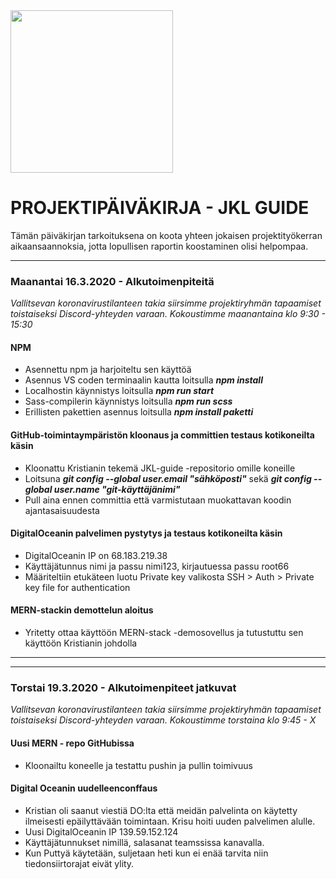 <img src="https://student.labranet.jamk.fi/~M1921/webohjelm/kartta/kompassi_web.png"  width="260">

# PROJEKTIPÄIVÄKIRJA - JKL GUIDE

Tämän päiväkirjan tarkoituksena on koota yhteen jokaisen projektityökerran aikaansaannoksia, jotta lopullisen raportin koostaminen olisi helpompaa.

-------------------------
### Maanantai 16.3.2020 - Alkutoimenpiteitä

*Vallitsevan koronavirustilanteen takia siirsimme projektiryhmän tapaamiset toistaiseksi Discord-yhteyden varaan. 
Kokoustimme maanantaina klo 9:30 - 15:30*

#### NPM
* Asennettu npm ja harjoiteltu sen käyttöä
* Asennus VS coden terminaalin kautta loitsulla ***npm install***
* Localhostin käynnistys loitsulla ***npm run start***
* Sass-compilerin käynnistys loitsulla ***npm run scss***
* Erillisten pakettien asennus loitsulla ***npm install paketti***

#### GitHub-toimintaympäristön kloonaus ja committien testaus kotikoneilta käsin
* Kloonattu Kristianin tekemä JKL-guide -repositorio omille koneille 
* Loitsuna ***git config --global user.email "sähköposti"*** sekä ***git config --global user.name "git-käyttäjänimi"***
* Pull aina ennen committia että varmistutaan muokattavan koodin ajantasaisuudesta

#### DigitalOceanin palvelimen pystytys ja testaus kotikoneilta käsin
* DigitalOceanin IP on 68.183.219.38
* Käyttäjätunnus nimi ja passu nimi123, kirjautuessa passu root66
* Määriteltiin etukäteen luotu Private key valikosta SSH > Auth > Private key file for authentication 

#### MERN-stackin demottelun aloitus
* Yritetty ottaa käyttöön MERN-stack -demosovellus ja tutustuttu sen käyttöön Kristianin johdolla

-------------------------
-------------------------
### Torstai 19.3.2020 - Alkutoimenpiteet jatkuvat

*Vallitsevan koronavirustilanteen takia siirsimme projektiryhmän tapaamiset toistaiseksi Discord-yhteyden varaan. 
Kokoustimme torstaina klo 9:45 - X*

#### Uusi MERN - repo GitHubissa
* Kloonailtu koneelle ja testattu pushin ja pullin toimivuus

#### Digital Oceanin uudelleenconffaus
* Kristian oli saanut viestiä DO:lta että meidän palvelinta on käytetty ilmeisesti epäilyttävään toimintaan. Krisu hoiti uuden palvelimen alulle. 
* Uusi DigitalOceanin IP 139.59.152.124
* Käyttäjätunnukset nimillä, salasanat teamssissa kanavalla.
* Kun Puttyä käytetään, suljetaan heti kun ei enää tarvita niin tiedonsiirtorajat eivät ylity.

